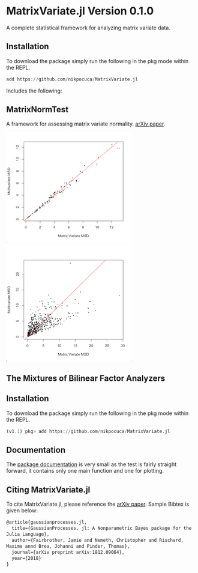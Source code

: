 # MatrixVariate.jl Version 0.1.0 

A complete statistical framework for analyzing matrix variate data.

## Installation 
To download the package simply run the following in the pkg mode within the REPL. 
```julia
add https://github.com/nikpocuca/MatrixVariate.jl
```

Includes the following: 

## MatrixNormTest 
A framework for assessing matrix variate normality. [arXiv paper](https://arxiv.org/abs/1812.09064). 

![](/docs/src/src/norm.png)
![](/docs/src/src/nnorm.png)

## The Mixtures of Bilinear Factor Analyzers 

## Installation 
To download the package simply run the following in the pkg mode within the REPL.
```julia
(v1.1) pkg> add https://github.com/nikpocuca/MatrixVariate.jl
```


## Documentation 
The [package documentation](https://nikpocuca.github.io/MatrixVariate.jl/) is very small as the test is fairly straight forward, it contains only one main function and one for plotting. 

## Citing  MatrixVariate.jl

To cite MatrixVariate.jl, please reference the [arXiv paper](https://arxiv.org/abs/1812.09064). Sample Bibtex is given below:

```
@article{gaussianprocesses.jl,
  title={GaussianProcesses. jl: A Nonparametric Bayes package for the Julia Language},
  author={Fairbrother, Jamie and Nemeth, Christopher and Rischard, Maxime annd Brea, Johanni and Pinder, Thomas},
  journal={arXiv preprint arXiv:1812.09064},
  year={2018}
}
```
